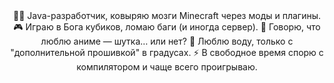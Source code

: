 <div align="center">
👨‍💻 Java-разработчик, ковыряю мозги Minecraft через моды и плагины.
🎮 Играю в Бога кубиков, ломаю баги (и иногда сервер).
🍶 Говорю, что люблю аниме — шутка… или нет?
🥂 Люблю воду, только с "дополнительной прошивкой" в градусах.
⚡ В свободное время спорю с компилятором и чаще всего проигрываю.
</div>
